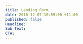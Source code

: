 ```yaml
---
title: Landing Form
date: 2016-12-07 10:59:00 +11:00
published: false
Headline: 
Sub Text: 
CTA: 
---
```


